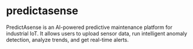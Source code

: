 # predictasense
PredictAsense is an AI-powered predictive maintenance platform for industrial IoT. It allows users to upload sensor data, run intelligent anomaly detection, analyze trends, and get real-time alerts.
